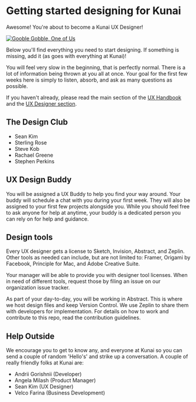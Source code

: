 # Getting started designing for Kunai

Awesome! You're about to become a Kunai UX Designer!

<a href="#"><img src="https://media3.giphy.com/media/jCFROL1Ivwcvu/giphy.gif?cid=3640f6095c67017d4f50375a499b5cfe" alt="Gooble Gobble, One of Us" border="0"></a>

Below you'll find everything you need to start designing. If something is missing, add it (as goes with everything at Kunai)!

You will feel very slow in the beginning, that is perfectly normal. There is a lot of information being thrown at you all at once. Your goal for the first few weeks here is simply to listen, absorb, and ask as many questions as possible.

If you haven't already, please read the main section of the [UX Handbook](ux/handbook.md) and the [UX Designer section]().

## The Design Club

- Sean Kim
- Sterling Rose
- Steve Kob
- Rachael Greene
- Stephen Perkins

## UX Design Buddy

You will be assigned a UX Buddy to help you find your way around. Your buddy will schedule a chat with you during your first week. They will also be assigned to your first few projects alongside you. While you should feel free to ask anyone for help at anytime, your buddy is a dedicated person you can rely on for help and guidance.

## Design tools

Every UX designer gets a license to Sketch, Invision, Abstract, and Zeplin. Other tools as needed can include, but are not limited to: Framer, Origami by Facebook, Principle for Mac, and Adobe Creative Suite.

Your manager will be able to provide you with designer tool licenses. When in need of different tools, request those by filing an issue on our organization issue tracker.

As part of your day-to-day, you will be working in Abstract. This is where we host design files and keep Version Control. We use Zeplin to share them with developers for implementation. For details on how to work and contribute to this repo, read the contribution guidelines.


## Help Outside

We encourage you to get to know any, and everyone at Kunai so you can send a couple of random 'Hello's' and strike up a conversation. A couple of really friendly folks at Kunai are:

- Andrii Gorishnii (Developer)
- Angela Milash (Product Manager)
- Sean Kim (UX Designer)
- Velco Farina (Business Development)

